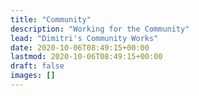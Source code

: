 ```yaml
---
title: "Community"
description: "Working for the Community"
lead: "Dimitri's Community Works"
date: 2020-10-06T08:49:15+00:00
lastmod: 2020-10-06T08:49:15+00:00
draft: false
images: []
---
```

